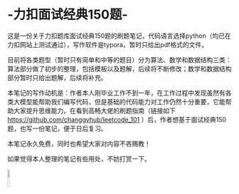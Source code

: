# -力扣面试经典150题-
  这是一份关于力扣题库面试经典150题的刷题笔记，代码语言选择python（均已在力扣网站上测试通过），写作软件是typora，暂时只给出pdf格式的文件。

  目前将各类题型（暂时只有简单和中等的题目）分为算法、数学和数据结构三类：算法部分做了初步的整理，包括模板以及题解，后续将不断修改；数学和数据结构部分暂时只给出题解，后续将补充。

  本笔记的写作动机是：作者本人刚毕业工作不到一年，在工作过程中发现虽然有各类大模型能帮助我们编写代码，但是基础的代码能力对工作仍然十分重要，它能帮助大家提升思维能力。在看到高畅大佬的刷题指南（链接如下 https://github.com/changgyhub/leetcode_101 ）后，作者想基于面试经典150题，也写一份笔记，便于日后复习。

  本笔记永久免费，同时也希望大家对内容不吝赐教！

                                                
  如果觉得本人整理的笔记有些用处，不妨打赏一下。
  
<img src="https://github.com/user-attachments/assets/1d85d7f8-412d-499f-8dc1-1cb1a8dad335" width="10%">

